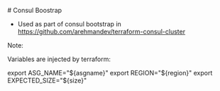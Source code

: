 # Consul Boostrap

- Used as part of consul bootstrap in https://github.com/arehmandev/terraform-consul-cluster

Note: 

Variables are injected by terraform:

export ASG_NAME="${asgname}"
export REGION="${region}"
export EXPECTED_SIZE="${size}"

